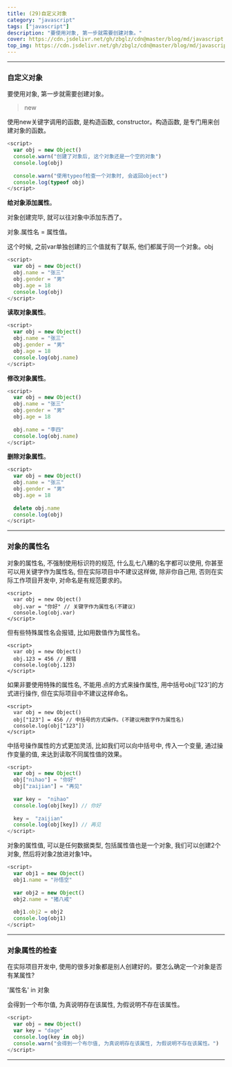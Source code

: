```yaml
---
title: (29)自定义对象
category: "javascript"
tags: ["javascript"]
description: "要使用对象, 第一步就需要创建对象。"
cover: https://cdn.jsdelivr.net/gh/zbglz/cdn@master/blog/md/javascript.svg
top_img: https://cdn.jsdelivr.net/gh/zbglz/cdn@master/blog/md/javascript.svg
---
```


***

### 自定义对象


要使用对象, 第一步就需要创建对象。

> new

使用new关键字调用的函数, 是构造函数, constructor。构造函数, 是专门用来创建对象的函数。


```js js
<script>
  var obj = new Object()
  console.warn("创建了对象后, 这个对象还是一个空的对象")
  console.log(obj)
  
  console.warn("使用typeof检查一个对象时, 会返回object")
  console.log(typeof obj)
</script>
```

**给对象添加属性**。

对象创建完毕, 就可以往对象中添加东西了。

对象.属性名 = 属性值。

这个时候, 之前var单独创建的三个值就有了联系, 他们都属于同一个对象。obj


```js js
<script>
  var obj = new Object()
  obj.name = "张三"
  obj.gender = "男"
  obj.age = 18
  console.log(obj)
</script>
```

**读取对象属性**。

```js js
<script>
  var obj = new Object()
  obj.name = "张三"
  obj.gender = "男"
  obj.age = 18
  console.log(obj.name)
</script>
```

**修改对象属性**。

```js js
<script>
  var obj = new Object()
  obj.name = "张三"
  obj.gender = "男"
  obj.age = 18
  
  obj.name = "李四"
  console.log(obj.name)
</script>
```

**删除对象属性**。

```js js
<script>
  var obj = new Object()
  obj.name = "张三"
  obj.gender = "男"
  obj.age = 18
  
  delete obj.name
  console.log(obj)
</script>
```

***

### 对象的属性名

对象的属性名, 不强制使用标识符的规范, 什么乱七八糟的名字都可以使用, 你甚至可以用关键字作为属性名, 但在实际项目中不建议这样做, 除非你自己用, 否则在实际工作项目开发中, 对命名是有规范要求的。


    <script>
      var obj = new Object()
      obj.var = "你好" // 关键字作为属性名(不建议)
      console.log(obj.var)
    </script>


但有些特殊属性名会报错, 比如用数值作为属性名。


    <script>
      var obj = new Object()
      obj.123 = 456 // 报错
      console.log(obj.123)
    </script>


如果非要使用特殊的属性名, 不能用.点的方式来操作属性, 用中括号obj['123']的方式进行操作, 但在实际项目中不建议这样命名。


    <script>
      var obj = new Object()
      obj["123"] = 456 // 中括号的方式操作。(不建议用数字作为属性名)
      console.log(obj["123"])
    </script>


中括号操作属性的方式更加灵活, 比如我们可以向中括号中, 传入一个变量, 通过操作变量的值, 来达到读取不同属性值的效果。


```js js
<script>
  var obj = new Object()
  obj["nihao"] = "你好"
  obj["zaijian"] = "再见"
  
  var key =  "nihao"
  console.log(obj[key]) // 你好
  
  key =  "zaijian"
  console.log(obj[key]) // 再见
</script>
```


对象的属性值, 可以是任何数据类型, 包括属性值也是一个对象, 我们可以创建2个对象, 然后将对象2放进对象1中。


```js js
<script>
  var obj1 = new Object()
  obj1.name = "孙悟空"
  
  var obj2 = new Object()
  obj2.name = "猪八戒"
  
  obj1.obj2 = obj2
  console.log(obj1)
</script>
```


***

### 对象属性的检查

在实际项目开发中, 使用的很多对象都是别人创建好的。要怎么确定一个对象是否有某属性?

'属性名' in 对象

会得到一个布尔值, 为真说明存在该属性, 为假说明不存在该属性。


```js js
<script>
  var obj = new Object()
  var key = "dage"
  console.log(key in obj)
  console.warn("会得到一个布尔值, 为真说明存在该属性, 为假说明不存在该属性。")
</script>
```


***

